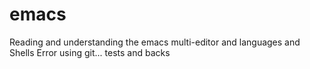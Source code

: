 emacs
=====
Reading and understanding the emacs multi-editor and languages and Shells
Error using git... tests and backs 
